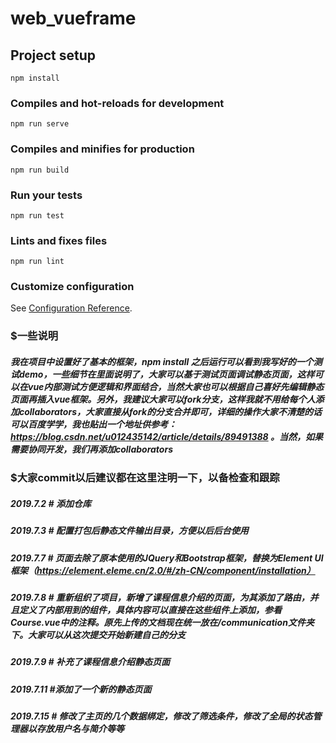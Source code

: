 # web_vueframe

## Project setup
```
npm install
```

### Compiles and hot-reloads for development
```
npm run serve
```

### Compiles and minifies for production
```
npm run build
```

### Run your tests
```
npm run test
```

### Lints and fixes files
```
npm run lint
```

### Customize configuration
See [Configuration Reference](https://cli.vuejs.org/config/).
### $一些说明
##### 我在项目中设置好了基本的框架，npm install 之后运行可以看到我写好的一个测试demo，一些细节在里面说明了，大家可以基于测试页面调试静态页面，这样可以在vue内部测试方便逻辑和界面结合，当然大家也可以根据自己喜好先编辑静态页面再插入vue框架。另外，我建议大家可以fork分支，这样我就不用给每个人添加collaborators，大家直接从fork的分支合并即可，详细的操作大家不清楚的话可以百度学学，我也贴出一个地址供参考：https://blog.csdn.net/u012435142/article/details/89491388 。当然，如果需要协同开发，我们再添加collaborators

### $大家commit以后建议都在这里注明一下，以备检查和跟踪
##### 2019.7.2 # 添加仓库
##### 2019.7.3 # 配置打包后静态文件输出目录，方便以后后台使用
##### 2019.7.7 # 页面去除了原本使用的JQuery和Bootstrap框架，替换为Element UI框架（https://element.eleme.cn/2.0/#/zh-CN/component/installation）
##### 2019.7.8 # 重新组织了项目，新增了课程信息介绍的页面，为其添加了路由，并且定义了内部用到的组件，具体内容可以直接在这些组件上添加，参看Course.vue中的注释。原先上传的文档现在统一放在/communication文件夹下。大家可以从这次提交开始新建自己的分支
##### 2019.7.9 # 补充了课程信息介绍静态页面
##### 2019.7.11 #添加了一个新的静态页面
##### 2019.7.15 # 修改了主页的几个数据绑定，修改了筛选条件，修改了全局的状态管理器以存放用户名与简介等等
